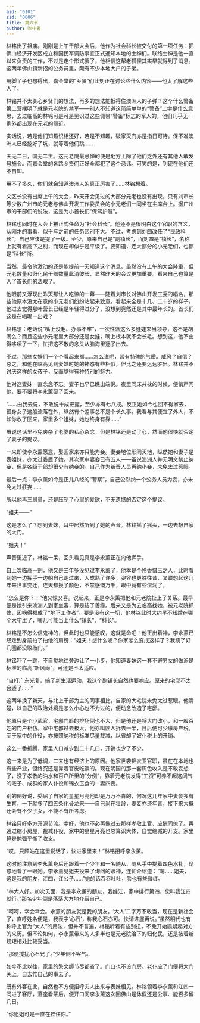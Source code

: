 ```yaml
---
aid: "0101"
zid: "0006"
title: 第六节
author: 吹牛者
---
```


林铭出了祖庙。刚刚是上午干部大会后，他作为社会科长被交付的第一项任务：把佛山经济开发区成立和国民军调防事宜正式通知本地的士绅们。联络士绅是他一直以来负责的工作，不过是走个形式罢了，他相信这帮老狐狸其实早就得到了消息。这两年佛山镇新招的公务员里，颇有不少本地大户的子弟。

用脚丫子也想得出，嘉会堂的“乡贤”们此刻正在讨论些什么内容――他太了解这些人了。

林铭并不太关心乡贤们的想法，再多的想法能抵得住澳洲人的子弹？这个什么警备第二营摆明了就是元老院的禁军――别人不知道这简简单单的“警备”二字是什么意思，去过临高的林铭可是可是见识过这些佩带“警备”标志的军人的，他们几乎无一例外都出现在元老的侧近。

实话说，若是他们知趣识相还好，若是不知趣，破家灭门亦是指日可待。保不准澳洲人已经挖好了坑，就等着他们跳……

天无二日，国无二主。这元老院最忌惮的便是地方上除了他们之外还有其他人敢发号施令。而嘉会堂的各路乡贤们正好全都犯了这个忌讳。可笑的是，到现在他们还不自知。

用不了多久，你们就会知道澳洲人的真正厉害了……林铭想着。

文区长没有出席上午的大会，昨天开会见过的大部分元老也没有出现，只有刘市长等少数广州市的元老与佛山开发工作委员会的小元老们一同坐在主席台上。据广州市的干部们的说法，这是为小首长们“保驾护航”。

林铭也同时在大会上被正式任命为“社会科长”。他还不是很明白这个官职的含义，从刚才的事看，似乎与之前的任务区别不大。不过，考虑到刘四改任了“民政科长”，自己应该是提了一级。至少，原来自己是“副镇长”，而刘四是“镇长”，名称上就有着高下之别，而现在却似乎是平级了。要知道，连大部分的小元老们，也都是“科长”衔。

当然，最令他激动的还是能提前一天知道这个消息。虽然没有上午的大会隆重，但元老数量和归化民干部数量此消彼长，显然昨天的会议更加重要。看来自己也算是入了首长们的法眼了。

他眼前又浮现出昨天那让人吃惊的一幕——随着刘市长对佛山开发工委的唱名，那些他原本没太在意的小元老们纷纷站起来致意。看起来全是十几、二十岁的样子。他过去觉得那叶营长已经是年轻得过分了，没想到竟然还是其中最年长的。首长们这是在唱哪一出戏？

林铭想：老话说“嘴上没毛、办事不牢”，一次性派这么多娃娃来当领导，这不是胡闹么？而且这些小元老里大部分还是女娃，嘴上根本就不会长毛。想到这，他不由得哆嗦了一下，忙把这不敬的念头从脑海里逐了出去。

不过，那些女娃们一个个看起来都……怎么说呢，带有特殊的气质。威风？自信？总之，和他在临高见到妻妹时她的神态有些相似，但比之还要远远胜出。林铭并不讨厌这样的女孩子，反而觉得有种特别的魅力。

他对这妻妹一直念念不忘。妻子也早已瞧出端倪。夜里同床共枕的时候，便悄声问他，要不要将李永薰娶了回来。

“……由我去说，不敢说十成把握，至少亦有七八成。反正她如今也回不得家去，孤身女子这般流落在外，纵然有个差事总不是个长久事。我看与其便宜了外人，不如你收了回来，家里多个姐妹，她也终身有靠……”

虽说这话里不免夹杂了老婆的私心杂念，但是林铭还是动了心，然而他很快就否定了妻子的提议。

一来即使李永薰愿意，娶回家来亦只能为妾。妻妾地位形同天地，纵然她和妻子是表姐妹，亦太过委屈了她。其次家中妻妾已有五人――虽说澳洲人并无明文禁止纳妾，但是各级干部却很少有纳妾的。自己作为新晋人员再纳小妾，未免太过惹眼。

最后一点：李永薰如今是正儿八经的“警察”，自己公然纳一个公务人员为妾，亦未免太过狂妄……

所以他再三思量，还是压制了心里的爱欲，不无遗憾的否定这个提议。

“姐夫――”

这是怎么了？想到妻妹，耳中居然听到了她的声音。林铭摇了摇头，一边去敲自家的大门。

“姐夫！”

声音更近了，林铭一呆，回头看见真是李永薰正在向他挥手。

自上次临高一别，他又是三年多没见过李永薰了，他本是个怜香惜玉之人，此时看到她一边挥手一边朝自己走过来，人成熟了许多，姿容也更胜往昔，又联想起这几年来世事变迁，连天都换了颜色，不禁感慨万千，眼中竟有些湿润了。

“怎么是你？！”他又惊又喜。说起来，正是李永薰把他和元老院扯上了关系。最早便是她引来澳洲人到家坐客，算是结了善缘。后来又是为去临高找她，被元老院抓住，因祸得福成了“地下工作者”。要是没有这一切，他林铭此时大约早不知蹲在哪个大牢里了，哪儿可能当上什么“镇长”、“科长”。

林铭是不怎么信鬼神的，但此时也只能感叹，这就是命吧！他正出着神，李永薰已经走到身前拍了拍他的肩膀：“姐夫！想什么呢？你家怎么变成这样了？我绕了好几圈都没敢敲门。”

林铭吓了一跳，不自觉地往旁边让了一小步，他知道妻妹这一套不避男女的做派是标准的临高“新风尚”，可还是不太适应。

“自打广东光复，搞了新生活运动，我这个副镇长自然也要响应。原来的宅邸不太合适了……”

这两年换了新天，与北上干部为主的同事相比，自家的大宅院未免太过惹眼。他清楚，以自己的政治处境是怎么小心也不为过的，便动念改造了宅邸。

他原只是个小武官，宅邸门脸的排场倒也不大，但是他还是将大门改小，和一般百姓的门户相仿。家中宅邸过去极大，他亦叫匠人拆去一半，日后便可少缴房产税。至于家中的仆役，亦按照纳税的标准尽量裁减，以省却了奴仆税上的开销。

这么一番折腾，家里人口减少到二十几口，开销也少了不少。

这一来是为了低调，二来也有经济上的原因。他家世袭锦衣卫官职，虽在在本地也有些产业，但终究还是靠着官皮吃饭的。现在明国的那一套灰色收入是不敢妄想了，没了孝敬的油水和百户所里的“分例”，靠着元老院发得“工资”可养不起这阔气的宅子、成群的家人仆役和锦衣玉食的一妻四妾。

别的倒好说，委屈了自家的星星月亮他却是万万不肯的，何况这几年家中妻妾多有生育，一下就多了四五条化骨龙来――自己尚在壮龄，妻妾亦还年青，接下来大概还会有不少子女，不能不有所考虑。

林铭只好多方开源节流。幸好，他也不必再像过去那样孝敬上官、应酬同僚了。再通过缩小房屋，裁减仆役，家中的星星月亮也总算识大体，自觉缩减的开支。家里算是勉强平衡了收支。

“哎，只顾站在这里说话了，快进家里来！”林铭招呼李永薰。

这时他注意到李永薰身后还跟着一个少年和一名随从、随从手中提着四色水礼，疑惑地看了一眼她。李永薰见姐夫投来了询问的眼神，连忙介绍道：“嗯……姐夫，这是我的朋友，江四，江公子……”她的话吞吞吐吐，脸也有些微红。

“林大人好。初次见面，我是李永薰的朋友，我姓江，家中排行第四，您叫我江四就行。”那名少年倒是落落大方地介绍自己。

“呵呵，幸会幸会。永薰的朋友就是我的朋友。‘大人’二字万不敢当，现在是新社会了，直呼姓名便是，我表字‘心石’，称我心石亦可。快请进屋再说。”虽然明代也有称呼上官为“大人”的用法，但并不普遍，林铭听着有些别扭，不免开始狐疑起对方的来历。但不论如何，李永薰带来的人多半也是元老院治下的归化民，还是按着新规矩相处比较妥当。

“那便搅扰心石兄了。”少年倒不客气。

如今不比以往，家里的繁文缛节尽都省了。门口也不设门房。老仆应了门便将大门关上，自去忙自己的事去了。

既有外客在此，自然也不方便招呼夫人出来与表妹相见。林铭领着李永薰和江四一同进了客厅，落座看茶后，便开口问李永薰这次回佛山是休假还是公事、能否多留几日。

“你姐姐可是一直在挂住你。”
